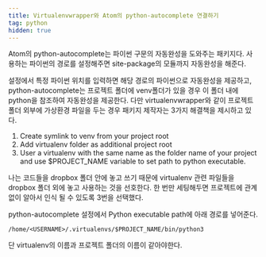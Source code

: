 ```yaml
---
title: Virtualenvwrapper와 Atom의 python-autocomplete 연결하기
tag: python
hidden: true
---
```

Atom의 python-autocomplete는 파이썬 구문의 자동완성을 도와주는 패키지다. 사용하는 파이썬의 경로를 설정해주면 site-package의 모듈까지 자동완성을 해준다.

설정에서 특정 파이썬 위치를 입력하면 해당 경로의 파이썬으로 자동완성을 제공하고, python-autocomplete는 프로젝트 폴더에 venv폴더가 있을 경우 이 폴더 내에 python을 참조하여 자동완성을 제공한다. 다만 virtualenvwrapper와 같이 프로젝트 폴더 외부에 가상환경 파일을 두는 경우 패키지 제작자는 3가지 해결책을 제시하고 있다.

1. Create symlink to venv from your project root
2. Add virtualenv folder as additional project root
3. User a virtualenv with the same name as the folder name of your project and use $PROJECT_NAME variable to set path to python executable.

나는 코드들을 dropbox 폴더 안에 놓고 쓰기 때문에 virtualenv 관련 파일들을 dropbox 폴더 외에 놓고 사용하는 것을 선호한다. 한 번만 세팅해두면 프로젝트에 관계없이 알아서 인식 될 수 있도록 3번을 선택했다.

python-autocomplete 설정에서 Python executable path에 아래 경로를 넣어준다.

```
/home/<USERNAME>/.virtualenvs/$PROJECT_NAME/bin/python3
```

단 virtualenv의 이름과 프로젝트 폴더의 이름이 같아야한다.
